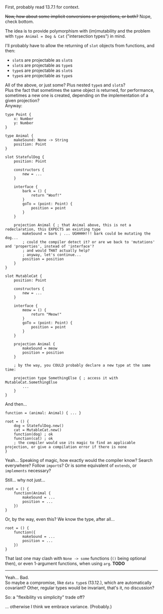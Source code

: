 First, probably read 13.7.1 for context.

~~Now, how about some implicit conversions or projections, or both?~~ Nope, check bottom.

The idea is to provide polymorphism with (im)mutability and the problem with `type Animal = Dog & Cat` ("intersection types") in mind.

I'll probably have to allow the returning of `slot` objects from functions, and then:
- `slot`s are projectable as `slot`s
- `slot`s are projectable as `type`s
- `type`s are projectable as `slot`s
- `type`s are projectable as `type`s

All of the above, or just some? Plus nested `type`s and `slot`s?\
Plus the fact that sometimes the same object is returned, for performance, sometimes a new one is created,
depending on the implementation of a given projection?\
Anyway:

```
type Point {
    x: Number
    y: Number
}

type Animal {
    makeSound: None -> String
    position: Point
}

slot StatefulDog {
    position: Point
    
    constructors {
        new = ...
    }
    
    interface {
        bark = () {
            return "Woof!"
        }
        goTo = (point: Point) {
            position = point
        }
    }
    
    projection Animal { ; that Animal above, this is not a redeclaration, this EXPECTS an existing type
        makeSound = bark ; ... UGHHHH!!! bark could be mutating the dog...
        ; could the compiler detect it? or are we back to 'mutations' and 'properties', instead of 'interface'?
        ; and would THAT actually help?
        ; anyway, let's continue...
        position = position
    }
}

slot MutableCat {
    position: Point
    
    constructors {
        new = ...
    }
    
    interface {
        meow = () {
            return "Meow!"
        }
        goTo = (point: Point) {
            position = point
        }
    }
    
    projection Animal {
        makeSound = meow
        position = position
    }
    
    ; by the way, you COULD probably declare a new type at the same time:
    
    projection type SomethingElse { ; access it with MutableCat.SomethingElse
        ...
    }
}
```

And then...

```
function = (animal: Animal) { ... }

root = () {
    dog = StatefulDog.new()
    cat = MutableCat.new()
    function(dog) ; ok
    function(cat) ; ok
    ; the compiler would use its magic to find an applicable projection, or give a compilation error if there is none
}
```

Yeah... Speaking of magic, how exactly would the compiler know? Search everywhere? Follow `import`s?
Or is some equivalent of `extends`, or `implements` necessary?

Still... why not just...

```
root = () {
    function(Animal {
        makeSound = ...
        position = ...
    })
}
```

Or, by the way, even this? We know the type, after all...

```
root = () {
    function({
        makeSound = ...
        position = ...
    })
}
```

That last one may clash with `None -> some` functions (`()` being optional then),
or even 1-argument functions, when using `arg`. **TODO**

---------

Yeah... Bad.\
So maybe a compromise, like `data type`s (13.12.), which are automatically covariant?
Other, regular types would be invariant, that's it, no discussion?

So: a "flexibility vs simplicity" trade off?

... otherwise I think we embrace variance. (Probably.)